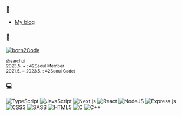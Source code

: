 ### 🔗
- [My blog](https://blog.srngch.com)

### 📖

[![born2Code](https://img.shields.io/badge/Born2Code-000000.svg?style=for-the-badge&logo=42&logoColor=FFFFFF)](https://42seoul.kr) 

<sup>[@sarchoi](https://profile.intra.42.fr/users/sarchoi)</sup><br/>
<sup>2023.5. ~ : 42Seoul Member</sup><br/>
<sup>2021.5. ~ 2023.5. : 42Seoul Cadet</sup>


### 💻
![TypeScript](https://img.shields.io/badge/typescript-%23007ACC.svg?style=for-the-badge&logo=typescript&logoColor=white)
![JavaScript](https://img.shields.io/badge/javascript-%23323330.svg?style=for-the-badge&logo=javascript&logoColor=%23F7DF1E)
![Next.js](https://img.shields.io/badge/next.js-000000?style=for-the-badge&logo=next.js&logoColor=white)
![React](https://img.shields.io/badge/react-%2320232a.svg?style=for-the-badge&logo=react&logoColor=%2361DAFB)
![NodeJS](https://img.shields.io/badge/node.js-6DA55F?style=for-the-badge&logo=node.js&logoColor=white)
![Express.js](https://img.shields.io/badge/express.js-%23404d59.svg?style=for-the-badge&logo=express&logoColor=%2361DAFB)
![CSS3](https://img.shields.io/badge/css3-%231572B6.svg?style=for-the-badge&logo=css3&logoColor=white)
![SASS](https://img.shields.io/badge/SASS-hotpink.svg?style=for-the-badge&logo=SASS&logoColor=white)
![HTML5](https://img.shields.io/badge/html5-%23E34F26.svg?style=for-the-badge&logo=html5&logoColor=white)
![C](https://img.shields.io/badge/c-%2300599C.svg?style=for-the-badge&logo=c&logoColor=white)
![C++](https://img.shields.io/badge/c++-%2300599C.svg?style=for-the-badge&logo=c%2B%2B&logoColor=white)

<!--

[![sarchoi's 42 stats](https://badge42.vercel.app/api/v2/cl1utu8dj001109l64o4hso13/stats?cursusId=21&coalitionId=85)](https://github.com/srngch/42Seoul)

[![Srngch's github stats](https://github-readme-stats.vercel.app/api?username=srngch)](https://github.com/anuraghazra/github-readme-stats)

[![Top Langs](https://github-readme-stats.vercel.app/api/top-langs/?username=srngch&layout=compact&exclude_repo=42ruby_on_rails,notes,lang-box,srngch.github.io)](https://github.com/anuraghazra/github-readme-stats)

![Next JS](https://img.shields.io/badge/Next-black?style=for-the-badge&logo=next.js&logoColor=white)

![Strapi](https://img.shields.io/badge/strapi-%232E7EEA.svg?style=for-the-badge&logo=strapi&logoColor=white)


<details>
  <summary>.</summary>
  <a href="https://hits.seeyoufarm.com"><img src="https://hits.seeyoufarm.com/api/count/incr/badge.svg?url=https%3A%2F%2Fgithub.com%2Fsrngch&count_bg=%239DCAFF&title_bg=%23D9D9D9&icon=&icon_color=%23E7E7E7&title=&edge_flat=true"/></a>                        
</details>

-->
